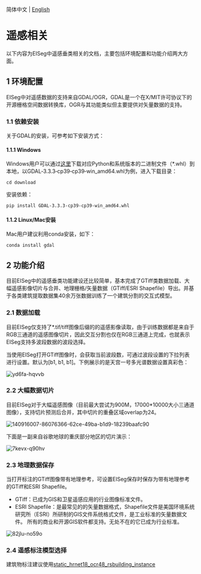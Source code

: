 简体中文 | [English](remote_sensing_en.md)

# 遥感相关

以下内容为EISeg中遥感垂类相关的文档，主要包括环境配置和功能介绍两大方面。

## 1 环境配置

EISeg中对遥感数据的支持来自GDAL/OGR，GDAL是一个在X/MIT许可协议下的开源栅格空间数据转换库，OGR与其功能类似但主要提供对矢量数据的支持。

### 1.1 依赖安装

关于GDAL的安装，可参考如下安装方式：

#### 1.1.1 Windows

Windows用户可以通过[这里](https://www.lfd.uci.edu/~gohlke/pythonlibs/#gdal)下载对应Python和系统版本的二进制文件（*.whl）到本地，以GDAL‑3.3.3‑cp39‑cp39‑win_amd64.whl为例，进入下载目录：

```shell
cd download
```

安装依赖：

```shell
pip install GDAL‑3.3.3‑cp39‑cp39‑win_amd64.whl
```

#### 1.1.2 Linux/Mac安装

Mac用户建议利用conda安装，如下：

```shell script
conda install gdal
```


## 2 功能介绍

目前EISeg中的遥感垂类功能建设还比较简单，基本完成了GTiff类数据加载、大幅遥感影像切片与合并、地理栅格/矢量数据（GTiff/ESRI Shapefile）导出。并基于各类建筑提取数据集40余万张数据训练了一个建筑分割的交互式模型。

### 2.1 数据加载

目前EISeg仅支持了*.tif/tiff图像后缀的的遥感影像读取，由于训练数据都是来自于RGB三通道的遥感图像切片，因此交互分割也仅在RGB三通道上完成，也就表示EISeg支持多波段数据的波段选择。

当使用EISeg打开GTiff图像时，会获取当前波段数，可通过波段设置的下拉列表进行设置。默认为[b1, b1, b1]。下例展示的是天宫一号多光谱数据设置真彩色：

![yd6fa-hqvvb](https://user-images.githubusercontent.com/71769312/141137443-a327309e-0987-4b2a-88fd-f698e08d3294.gif)

### 2.2 大幅数据切片

目前EISeg对于大幅遥感图像（目前最大尝试为900M，17000*10000大小三通道图像），支持切片预测后合并，其中切片的重叠区域overlap为24。

![140916007-86076366-62ce-49ba-b1d9-18239baafc90](https://user-images.githubusercontent.com/71769312/141139282-854dcb4f-bcab-4ccc-aa3c-577cc52ca385.png)


下面是一副来自谷歌地球的重庆部分地区的切片演示：

![7kevx-q90hv](https://user-images.githubusercontent.com/71769312/141137447-60b305b1-a8ef-4b06-a45e-6db0b1ef2516.gif)

### 2.3 地理数据保存

当打开标注的GTiff图像带有地理参考，可设置EISeg保存时保存为带有地理参考的GTiff和ESRI Shapefile。

- GTiff：已成为GIS和卫星遥感应用的行业图像标准文件。
- ESRI Shapefile：是最常见的的矢量数据格式，Shapefile文件是美国环境系统研究所（ESRI）所研制的GIS文件系统格式文件，是工业标准的矢量数据文件。 所有的商业和开源GIS软件都支持。无处不在的它已成为行业标准。

![82jlu-no59o](https://user-images.githubusercontent.com/71769312/141137726-76457454-5e9c-4ad0-85d6-d03f658ee63c.gif)

### 2.4 遥感标注模型选择

建筑物标注建议使用[static_hrnet18_ocr48_rsbuilding_instance](https://paddleseg.bj.bcebos.com/eiseg/0.4/static_hrnet18_ocr48_rsbuilding_instance.zip)
